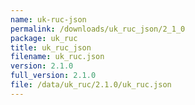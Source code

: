 ```yaml
---
name: uk-ruc-json
permalink: /downloads/uk_ruc_json/2_1_0
package: uk_ruc
title: uk_ruc_json
filename: uk_ruc.json
version: 2.1.0
full_version: 2.1.0
file: /data/uk_ruc/2.1.0/uk_ruc.json
---
```

